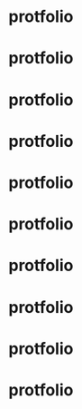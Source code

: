 # protfolio
# protfolio
# protfolio
# protfolio
# protfolio
# protfolio
# protfolio
# protfolio
# protfolio
# protfolio
